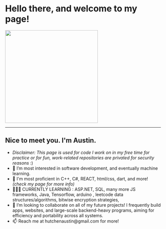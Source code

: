 <h1><b> Hello there, and welcome to my page! </b></h1>
<img height="300em" src="https://github-readme-stats.vercel.app/api?username=austinhutchen&show_icons=true&hide_border=true&&count_private=true&include_all_commits=true" />
<hr>
  <b><h2> Nice to meet you. I'm Austin. </h2> </b>
<ul>
    <li> <i> Disclaimer: This page is used for code I work on in my free time for practice or for fun, work-related repositories are privated for security reasons </i> :) 
  <li>👀 I’m most interested in software development, and eventually machine learning. </li>

  <li> 🌱 I'm most proficient in C++, C#, REACT, html/css, dart, and more! <i>(check my page for more info)</i></li>
  <li> 👨🏽‍🏫 CURRENTLY LEARNING : ASP.NET, SQL, many more JS frameworks, Java, Tensorflow, arduino , leetcode data structures/algorithms, bitwise encryption strategies,  </li>
<!---
austinhutchen/austinhutchen is a ✨ special ✨ repository because its `README.md` (this file) appears on your GitHub profile.
You can click the Preview link to take a look at your changes.
--->

<li> 💞️ I’m looking to collaborate on all of my future projects! I frequently build apps, websites, and large-scale backend-heavy programs, aiming for efficiency and portability across all systems. </li>
  
<li> 📫 Reach me at hutchenaustin@gmail.com for more! </li>
</ul>
